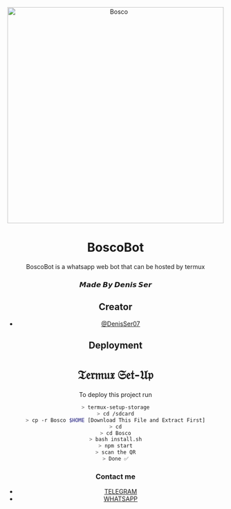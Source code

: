 <div align="center">
<img src="https://i.imgur.com/QZTvN7f.jpeg" alt="Bosco" width="500" />

# BoscoBot

BoscoBot is a whatsapp web bot that can be hosted by termux

<h3 align="center">𝙈𝙖𝙙𝙚 𝘽𝙮 𝘿𝙚𝙣𝙞𝙨 𝙎𝙚𝙧</h3>

## Creator

- [@DenisSer07](https://github.com/DenisSer07)

  
## Deployment

# **𝔗𝔢𝔯𝔪𝔲𝔵 𝔖𝔢𝔱-𝔘𝔭**

To deploy this project run

```bash
> termux-setup-storage
> cd /sdcard
> cp -r Bosco $HOME [Download This File and Extract First]
> cd
> cd Bosco
> bash install.sh
> npm start
> scan the QR
> Done ✅
```
### Contact me

- [TELEGRAM](https://t.me/sickcell)
- [WHATSAPP](http://wa.me/917034854686)


